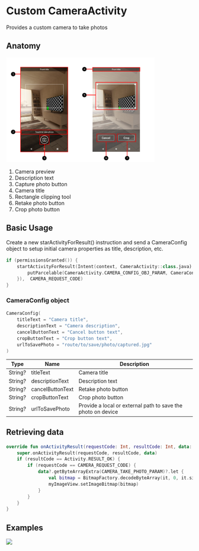# Custom CameraActivity
Provides a custom camera to take photos

## Anatomy
<img src="/Images/camera/cameraactivity.png" width="400" heigth="400"/>

1. Camera preview
2. Description text
3. Capture photo button
4. Camera title
5. Rectangle clipping tool
6. Retake photo button
7. Crop photo button

## Basic Usage
Create a new starActivityForResult() instruction and send a CameraConfig object to setup initial camera properties as title, description, etc.

```kotlin
if (permissionsGranted()) {
    startActivityForResult(Intent(context, CameraActivity::class.java).putExtras(Bundle().apply {
        putParcelable(CameraActivity.CAMERA_CONFIG_OBJ_PARAM, CameraConfig())
    }),  CAMERA_REQUEST_CODE) 
}
```

### CameraConfig object
```kotlin
CameraConfig(
    titleText = "Camera title",
    descriptionText = "Camera description",
    cancelButtonText = "Cancel button text",
    cropButtonText = "Crop button text",
    urlToSavePhoto = "route/to/save/photo/captured.jpg"
)
```

| Type | Name | Description |
| - | - | - |
|  String? | titleText | Camera title |
|  String? | descriptionText | Description text |
|  String? | cancelButtonText | Retake photo button |
|  String? | cropButtonText | Crop photo button |
|  String? | urlToSavePhoto | Provide a local or external path to save the photo on device |

## Retrieving data
```kotlin
override fun onActivityResult(requestCode: Int, resultCode: Int, data: Intent?) {
    super.onActivityResult(requestCode, resultCode, data)
    if (resultCode == Activity.RESULT_OK) {
        if (requestCode == CAMERA_REQUEST_CODE) {
            data?.getByteArrayExtra(CAMERA_TAKE_PHOTO_PARAM)?.let {
                val bitmap = BitmapFactory.decodeByteArray(it, 0, it.size)
                myImageView.setImageBitmap(bitmap)
            }
        }
    }
}
```

## Examples
<img src="/Images/camera/camerax_animated.gif" width="400" heigth="400"/>
